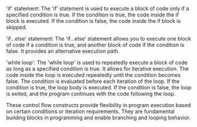 'if' statement: The 'if' statement is used to execute a block of code only if a specified condition is true. If the condition is true, the code inside the if block is executed. If the condition is false, the code inside the if block is skipped.

'if...else' statement: The 'if...else' statement allows you to execute one block of code if a condition is true, and another block of code if the condition is false. It provides an alternative execution path.

'while loop': The 'while loop' is used to repeatedly execute a block of code as long as a specified condition is true. It allows for iterative execution. The code inside the loop is executed repeatedly until the condition becomes false.
The condition is evaluated before each iteration of the loop. If the condition is true, the loop body is executed. If the condition is false, the loop is exited, and the program continues with the code following the loop.


These control flow constructs provide flexibility in program execution based on certain conditions or iteration requirements. They are fundamental building blocks in programming and enable branching and looping behavior.
